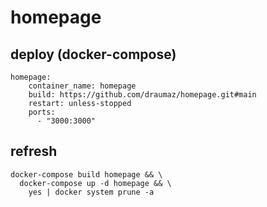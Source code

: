 # homepage

## deploy (docker-compose)
```
homepage:
    container_name: homepage
    build: https://github.com/draumaz/homepage.git#main
    restart: unless-stopped
    ports:
      - "3000:3000"
```

## refresh
```
docker-compose build homepage && \
  docker-compose up -d homepage && \
    yes | docker system prune -a
```
